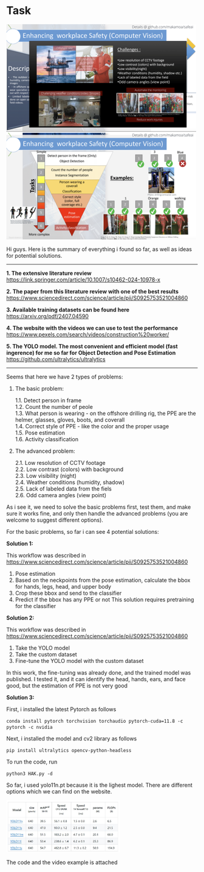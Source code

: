 # Task

<img src="assets/1.png" alt="" width="500"/>

<img src="assets/2.png" alt="" width="500"/>

Hi guys. Here is the summary of everything i found so far, as well as ideas for potential solutions.

_______________________________________________________________________________________________________________________________________  

**1. The extensive literature review**  
https://link.springer.com/article/10.1007/s10462-024-10978-x  

**2. The paper from this literature review with one of the best results**  
https://www.sciencedirect.com/science/article/pii/S0925753521004860  

**3. Available training datasets can be found here**   
https://arxiv.org/pdf/2407.04590

**4. The website with the videos we can use to test the performance**  
https://www.pexels.com/search/videos/construction%20worker/

**5. The YOLO model. The most convenient and efficient model (fast ingerence) for me so far for Object Detection and Pose Estimation**  
https://github.com/ultralytics/ultralytics  

_______________________________________________________________________________________________________________________________________

Seems that here we have 2 types of problems:  
1. The basic problem:
   
   1.1. Detect person in frame  
   1.2. Count the number  of peole  
   1.3. What person is wearing - on the offshore drilling rig, the PPE are the helmer, glasses, gloves, boots, and coverall  
   1.4. Correct style of PPE - like the color and the proper usage  
   1.5. Pose estimation  
   1.6. Activity classification
   
2. The advanced problem:
   
   2.1.  Low resolution of CCTV footage  
   2.2. Low contrast (colors) with background  
   2.3. Low visibility (night)  
   2.4. Weather conditions (humidity, shadow)  
   2.5. Lack of labeled data from the fiels  
   2.6. Odd camera angles (view point)  

As i see it, we need to solve the basic problems first, test them, and make sure it works fine, and only then handle the advanced problems (you are welcome to suggest different options).  

For the basic problems, so far i can see 4 potential solutions:  

**Solution 1:**  

This workflow was described in https://www.sciencedirect.com/science/article/pii/S0925753521004860  
1. Pose estimation
2. Based on the neckpoints from the pose estimation, calculate the bbox for hands, legs, head, and upper body
3. Crop these bbox and send to the classifier
4. Predict if the bbox has any PPE or not
   This solution requires pretraining for the classifier

**Solution 2:** 

This workflow was described in [https://www.sciencedirect.com/science/article/pii/S0925753521004860  ](https://arxiv.org/pdf/2407.04590)  
1. Take the YOLO model
2. Take the custom dataset
3. Fine-tune the YOLO model with the custom dataset

In this work, the fine-tuning was already done, and the trained model was published. I tested it, and it can identify the head, hands, ears, and face good, but the estimation of PPE is not very good  

**Solution 3:** 




First, i installed the latest Pytorch as follows  
```
conda install pytorch torchvision torchaudio pytorch-cuda=11.8 -c pytorch -c nvidia
```
Next, i installed the model and cv2 library as follows

```
pip install ultralytics opencv-python-headless
```

To run the code, run
```
python3 HAK.py -d
```

 So far, i used yolo11n.pt because it is the lighest model. There are different options which we can find on the website.

 <img src="assets/Models.JPG" alt="" width="300"/>

 The code and the video example is attached
